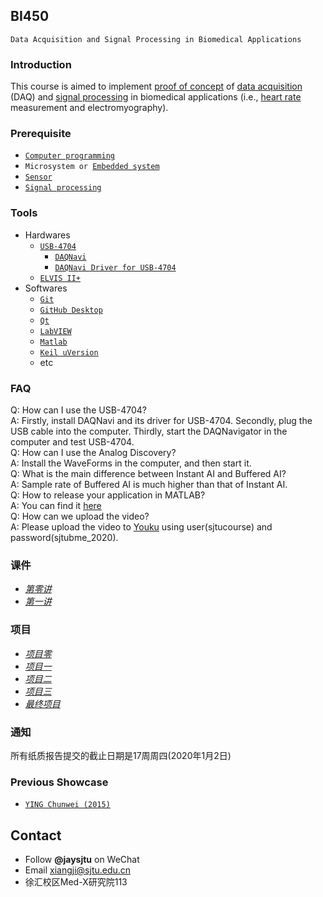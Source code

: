 ## BI450
`Data Acquisition and Signal Processing in Biomedical Applications`
### Introduction
This course is aimed to implement [proof of concept](https://en.wikipedia.org/wiki/Proof_of_concept) of [data acquisition](https://en.wikipedia.org/wiki/Data_acquisition) (DAQ) and [signal processing](https://en.wikipedia.org/wiki/Signal_processing) in biomedical applications (i.e., [heart rate](https://en.wikipedia.org/wiki/Heart_rate) measurement and electromyography).
### Prerequisite
* [`Computer programming`](https://en.wikipedia.org/wiki/Computer_programming)
* `Microsystem or `[`Embedded system`](https://en.wikipedia.org/wiki/Embedded_system)
* [`Sensor`](https://en.wikipedia.org/wiki/Sensor)
* [`Signal processing`](https://en.wikipedia.org/wiki/Signal_processing)  

### Tools
* Hardwares  
  * [`USB-4704`](http://www.advantech.com.cn/products/1-2mlkno/usb-4704/mod_4d0800cc-f6fd-402a-9782-24cd0ffdaf42)  
    * [`DAQNavi`](http://support.advantech.com/Support/DownloadSRDetail_New.aspx?SR_ID=1-13L33UP&Doc_Source=Download)
    * [`DAQNavi Driver for USB-4704`](http://support.advantech.com/Support/DownloadSRDetail_New.aspx?SR_ID=1-IM07EN&Doc_Source=Download)
  * [`ELVIS II+`](http://www.ni.com/zh-cn/shop/engineering-education/engineering-lab-stations/ni-elvis-engineering-lab-workstation/what-is-ni-elvis.html)
* Softwares  
  * [`Git`](https://guides.github.com/activities/hello-world/)
  * [`GitHub Desktop`](https://desktop.github.com/)
  * [`Qt`](http://www.qt.io/)
  * [`LabVIEW`](http://www.ni.com/zh-cn/shop/labview.html)
  * [`Matlab`](https://en.wikipedia.org/wiki/MATLAB)
  * [`Keil uVersion`](http://www.keil.com/download/product/)
  * etc

### FAQ
Q: How can I use the USB-4704?  
A: Firstly, install DAQNavi and its driver for USB-4704. Secondly, plug the USB cable into the computer. Thirdly, start the DAQNavigator in the computer and test USB-4704.  
Q: How can I use the Analog Discovery?  
A: Install the WaveForms in the computer, and then start it.   
Q: What is the main difference between Instant AI and Buffered AI?  
A: Sample rate of Buffered AI is much higher than that of Instant AI.  
Q: How to release your application in MATLAB?  
A: You can find it [here](https://github.com/SJTUCourse/BI450/blob/master/Scripts/Lecture%201/MATLAB/How%20to%20release%20your%20application%20in%20MATLAB.pdf)  
Q: How can we upload the video?  
A: Please upload the video to [Youku](https://youku.com) using user(sjtucourse) and password(sjtubme_2020).

### 课件
* [*第零讲*](https://github.com/SJTUCourse/BI450/blob/master/Lectures/2019%20Fall/Lecture%200.ppt)
* [*第一讲*](https://github.com/SJTUCourse/BI450/blob/master/Lectures/2019%20Fall/Lecture%201.ppt)

### 项目
* [*项目零*](https://github.com/SJTUCourse/BI450/blob/master/Projects/2018%20Fall/%E9%A1%B9%E7%9B%AE%E9%9B%B6.pdf)
* [*项目一*](https://github.com/SJTUCourse/BI450/blob/master/Projects/2018%20Fall/%E9%A1%B9%E7%9B%AE%E4%B8%80.pdf)
* [*项目二*](https://github.com/SJTUCourse/BI450/blob/master/Projects/2018%20Fall/%E9%A1%B9%E7%9B%AE%E4%BA%8C.pdf)
* [*项目三*](https://github.com/SJTUCourse/BI450/blob/master/Projects/2018%20Fall/%E9%A1%B9%E7%9B%AE%E4%B8%89.pdf)
* [*最终项目*](https://github.com/SJTUCourse/BI450/blob/master/Projects/2018%20Fall/%E6%9C%80%E7%BB%88%E9%A1%B9%E7%9B%AE.pdf)

### 通知
所有纸质报告提交的截止日期是17周周四(2020年1月2日)

### Previous Showcase
* [`YING Chunwei (2015)`](http://v.youku.com/v_show/id_XMTM3NDI3NjA4OA==.html?from=s1.8-1-1.2)

## Contact
* Follow **@jaysjtu** on WeChat
* Email [xiangji@sjtu.edu.cn](mailto:xiangji@sjtu.edu.cn)
* 徐汇校区Med-X研究院113
